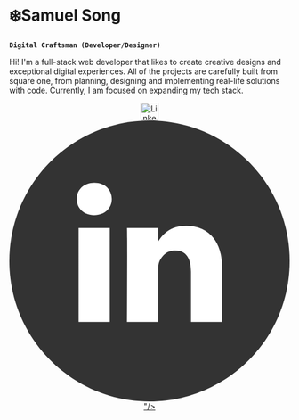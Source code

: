 # ❄️Samuel Song

**`Digital Craftsman (Developer/Designer)`**

Hi! I'm a full-stack web developer that likes to create creative designs and exceptional digital experiences.
All of the projects are carefully built from square one, from planning, designing and implementing real-life solutions with code.
Currently, I am focused on expanding my tech stack.

<!-- Social icons section -->
<p align="center">
  <a href="https://www.linkedin.com/in/samuel-song-490743234/"><img width="32px" alt="LinkedIn" title="LinkedIn" src="<?xml version="1.0" ?><svg enable-background="new 0 0 32 32" version="1.1" viewBox="0 0 32 32" xml:space="preserve" xmlns="http://www.w3.org/2000/svg" xmlns:xlink="http://www.w3.org/1999/xlink"><g id="Flat_copy"><g><path d="M16,0C7.163,0,0,7.163,0,16c0,8.836,7.163,16,16,16s16-7.164,16-16C32,7.163,24.837,0,16,0z" fill="#333333"/></g><path d="M24.294,22.942v-6.137c0-3.288-1.755-4.818-4.096-4.818c-1.889,0-2.735,1.039-3.206,1.768v-1.517h-3.558   c0.047,1.005,0,10.704,0,10.704h3.558v-5.978c0-0.319,0.023-0.639,0.117-0.867c0.257-0.639,0.842-1.301,1.825-1.301   c1.288,0,1.803,0.981,1.803,2.42v5.727L24.294,22.942L24.294,22.942z M9.685,10.777c1.24,0,2.013-0.823,2.013-1.85   c-0.023-1.05-0.773-1.849-1.99-1.849S7.696,7.877,7.696,8.927c0,1.028,0.772,1.85,1.967,1.85H9.685z M11.464,22.942V12.238H7.907   v10.704H11.464z" fill="#FFFFFF"/></g></svg>
"/></a>
</p>


<!--
**samueljsong/samueljsong** is a ✨ _special_ ✨ repository because its `README.md` (this file) appears on your GitHub profile.

Here are some ideas to get you started:

- 🔭 I’m currently working on ...
- 🌱 I’m currently learning ...
- 👯 I’m looking to collaborate on ...
- 🤔 I’m looking for help with ...
- 💬 Ask me about ...
- 📫 How to reach me: ...
- 😄 Pronouns: ...
- ⚡ Fun fact: ...
-->
